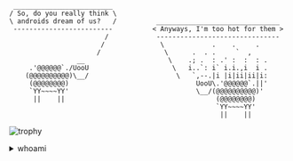 ```
 _________________________
/ So, do you really think \
\ androids dream of us?   /          _______________________________
 -------------------------          < Anyways, I'm too hot for them >
                        /            -------------------------------
                       /              \            .    .     .
                      /                \      .  . .     `  ,
                 __                     \    .; .  : .' :  :  : .
     .'@@@@@@`./UooU                     \   i..`: i` i.i.,i  i .
    (@@@@@@@@@@)\__/                      \   `,--.|i |i|ii|ii|i:
     (@@@@@@@@)                                UooU\.'@@@@@@`.||'
     `YY~~~~YY'                                \__/(@@@@@@@@@@)'
      ||    ||                                      (@@@@@@@@)
                                                    `YY~~~~YY'
                                                     ||    ||
```

![trophy](https://github-profile-trophy.vercel.app/?username=snovvcrash&rank=SECRET,SSS,SS,S,AAA,AA,A,B&theme=dracula&no-frame=true)

<details>
  <summary>whoami</summary>

  [snovvcrash](https://snovvcrash.rocks/about)

</details>
